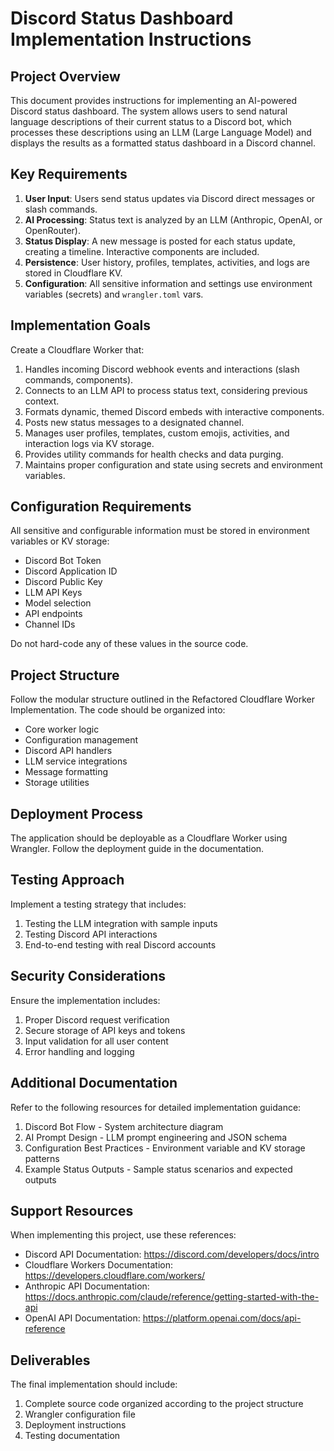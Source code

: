 # Discord Status Dashboard Implementation Instructions

## Project Overview

This document provides instructions for implementing an AI-powered Discord status dashboard. The system allows users to send natural language descriptions of their current status to a Discord bot, which processes these descriptions using an LLM (Large Language Model) and displays the results as a formatted status dashboard in a Discord channel.

## Key Requirements

1. **User Input**: Users send status updates via Discord direct messages or slash commands.
2. **AI Processing**: Status text is analyzed by an LLM (Anthropic, OpenAI, or OpenRouter).
3. **Status Display**: A new message is posted for each status update, creating a timeline. Interactive components are included.
4. **Persistence**: User history, profiles, templates, activities, and logs are stored in Cloudflare KV.
5. **Configuration**: All sensitive information and settings use environment variables (secrets) and `wrangler.toml` vars.

## Implementation Goals

Create a Cloudflare Worker that:
1. Handles incoming Discord webhook events and interactions (slash commands, components).
2. Connects to an LLM API to process status text, considering previous context.
3. Formats dynamic, themed Discord embeds with interactive components.
4. Posts new status messages to a designated channel.
5. Manages user profiles, templates, custom emojis, activities, and interaction logs via KV storage.
6. Provides utility commands for health checks and data purging.
7. Maintains proper configuration and state using secrets and environment variables.

## Configuration Requirements

All sensitive and configurable information must be stored in environment variables or KV storage:
- Discord Bot Token
- Discord Application ID
- Discord Public Key
- LLM API Keys
- Model selection
- API endpoints
- Channel IDs

Do not hard-code any of these values in the source code.

## Project Structure

Follow the modular structure outlined in the Refactored Cloudflare Worker Implementation. The code should be organized into:
- Core worker logic
- Configuration management
- Discord API handlers
- LLM service integrations
- Message formatting
- Storage utilities

## Deployment Process

The application should be deployable as a Cloudflare Worker using Wrangler. Follow the deployment guide in the documentation.

## Testing Approach

Implement a testing strategy that includes:
1. Testing the LLM integration with sample inputs
2. Testing Discord API interactions
3. End-to-end testing with real Discord accounts

## Security Considerations

Ensure the implementation includes:
1. Proper Discord request verification
2. Secure storage of API keys and tokens
3. Input validation for all user content
4. Error handling and logging

## Additional Documentation

Refer to the following resources for detailed implementation guidance:
1. Discord Bot Flow - System architecture diagram
2. AI Prompt Design - LLM prompt engineering and JSON schema
3. Configuration Best Practices - Environment variable and KV storage patterns
4. Example Status Outputs - Sample status scenarios and expected outputs

## Support Resources

When implementing this project, use these references:
- Discord API Documentation: https://discord.com/developers/docs/intro
- Cloudflare Workers Documentation: https://developers.cloudflare.com/workers/
- Anthropic API Documentation: https://docs.anthropic.com/claude/reference/getting-started-with-the-api
- OpenAI API Documentation: https://platform.openai.com/docs/api-reference

## Deliverables

The final implementation should include:
1. Complete source code organized according to the project structure
2. Wrangler configuration file
3. Deployment instructions
4. Testing documentation

